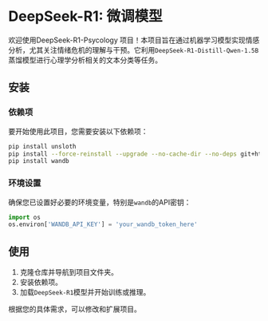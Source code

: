 # DeepSeek-R1: 微调模型

欢迎使用DeepSeek-R1-Psycology 项目！本项目旨在通过机器学习模型实现情感分析，尤其关注情绪危机的理解与干预。它利用`DeepSeek-R1-Distill-Qwen-1.5B`蒸馏模型进行心理学分析相关的文本分类等任务。

## 安装

### 依赖项

要开始使用此项目，您需要安装以下依赖项：

```bash
pip install unsloth
pip install --force-reinstall --upgrade --no-cache-dir --no-deps git+https://github.com/unslothai/unsloth.git
pip install wandb
```

### 环境设置

确保您已设置好必要的环境变量，特别是`wandb`的API密钥：

```python
import os
os.environ['WANDB_API_KEY'] = 'your_wandb_token_here'
```

## 使用

1. 克隆仓库并导航到项目文件夹。
2. 安装依赖项。
3. 加载`DeepSeek-R1`模型并开始训练或推理。

根据您的具体需求，可以修改和扩展项目。

